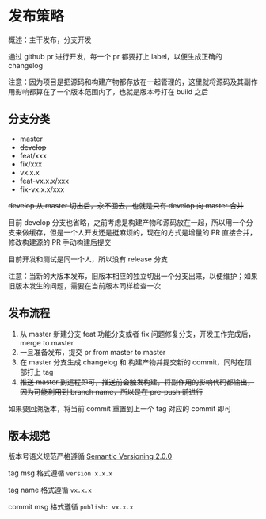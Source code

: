 # 发布策略

概述：主干发布，分支开发

通过 github pr 进行开发，每一个 pr 都要打上 label，以便生成正确的 changelog

注意：因为项目是把源码和构建产物都存放在一起管理的，这里就将源码及其副作用影响都算在了一个版本范围内了，也就是版本号打在 build 之后

## 分支分类

- master
- ~~develop~~
- feat/xxx
- fix/xxx
- vx.x.x
- feat-vx.x.x/xxx
- fix-vx.x.x/xxx

~~develop 从 master 切出后，永不回去，也就是只有 develop 向 master 合并~~

目前 develop 分支也省略，之前考虑是构建产物和源码放在一起，所以用一个分支来做缓存，但是一个人开发还是挺麻烦的，现在的方式是增量的 PR 直接合并，修改构建源的 PR 手动构建后提交

目前开发和测试是同一个人，所以没有 release 分支

注意：当新的大版本发布，旧版本相应的独立切出一个分支出来，以便维护；如果旧版本发生的问题，需要在当前版本同样检查一次

## 发布流程

1. 从 master 新建分支 feat 功能分支或者 fix 问题修复分支，开发工作完成后，merge to master
2. 一旦准备发布，提交 pr from master to master
3. 在 master 分支生成 changelog 和 构建产物并提交新的 commit，同时在顶部打上 tag
4. ~~推送 master 到远程即可，推送前会触发构建，将副作用的影响代码都输出，因为可能利用到 branch name，所以是在 pre-push 前进行~~

如果要回溯版本，将当前 commit 重置到上一个 tag 对应的 commit 即可

## 版本规范

版本号语义规范严格遵循 [Semantic Versioning 2.0.0](https://semver.org/lang/zh-CN/)

tag msg 格式遵循 `version x.x.x`

tag name 格式遵循 `vx.x.x`

commit msg 格式遵循 `publish: vx.x.x`
